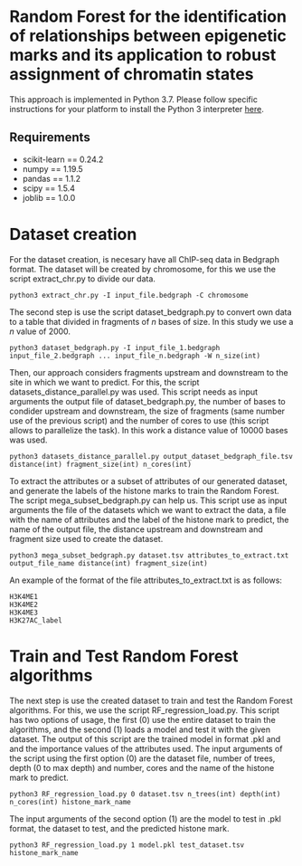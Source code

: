 # Random Forest for the identification of relationships between epigenetic marks and its application to robust assignment of chromatin states
This approach is implemented in Python 3.7. Please follow specific instructions for your platform to install the Python 3 interpreter [here](https://www.python.org/downloads/).
## Requirements
- scikit-learn == 0.24.2
- numpy ==  1.19.5
- pandas == 1.1.2
- scipy == 1.5.4
- joblib == 1.0.0
# Dataset creation
For the dataset creation, is necesary have all ChIP-seq data in Bedgraph format. The dataset will be created by chromosome, for this we use the script extract_chr.py to divide our data.
```
python3 extract_chr.py -I input_file.bedgraph -C chromosome
```

The second step is use the script dataset_bedgraph.py to convert own data to a table that divided in fragments of *n* bases of size. In this study we use a *n* value of 2000.
```
python3 dataset_bedgraph.py -I input_file_1.bedgraph input_file_2.bedgraph ... input_file_n.bedgraph -W n_size(int)
```

Then, our approach considers fragments upstream and downstream to the site in which we want to predict. For this, the script datasets_distance_parallel.py was used. This script needs as input arguments the output file of dataset_bedgraph.py, the number of bases to condider upstream and downstream, the size of fragments (same number use of the previous script) and the number of cores to use (this script allows to parallelize the task). In this work a distance value of 10000 bases was used.
```
python3 datasets_distance_parallel.py output_dataset_bedgraph_file.tsv distance(int) fragment_size(int) n_cores(int)
```

To extract the attributes or a subset of attributes of our generated dataset, and generate the labels of the histone marks to train the Random Forest. The script mega_subset_bedgraph.py can help us. This script use as input arguments the file of the datasets which we want to extract the data, a file with the name of attributes and the label of the histone mark to predict, the name of the output file, the distance upstream and downstream and fragment size used to create the dataset.
```
python3 mega_subset_bedgraph.py dataset.tsv attributes_to_extract.txt output_file_name distance(int) fragment_size(int)
```

An example of the format of the file attributes_to_extract.txt is as follows:
```
H3K4ME1
H3K4ME2
H3K4ME3
H3K27AC_label
```
# Train and Test Random Forest algorithms
The next step is use the created dataset to train and test the Random Forest algorithms. For this, we use the script RF_regression_load.py. This script has two options of usage, the first (0) use the entire dataset to train the algorithms, and the second (1) loads a model and test it with the given dataset. The output of this script are the trained model in format .pkl and and the importance values of the attributes used. The input arguments of the script using the first option (0) are the dataset file, number of trees, depth (0 to max depth) and number, cores and the name of the histone mark to predict.
```
python3 RF_regression_load.py 0 dataset.tsv n_trees(int) depth(int) n_cores(int) histone_mark_name
```
The input arguments of the second option (1) are the model to test in .pkl format, the dataset to test, and the predicted histone mark.
```
python3 RF_regression_load.py 1 model.pkl test_dataset.tsv histone_mark_name
```


